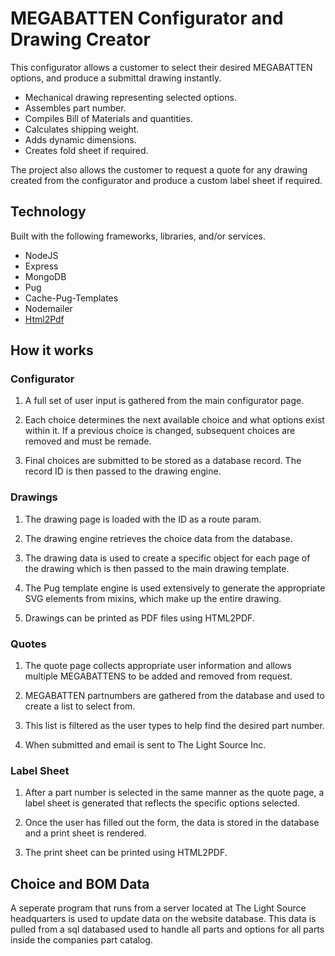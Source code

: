 # MEGABATTEN Configurator and Drawing Creator

This configurator allows a customer to select their desired MEGABATTEN options,
and produce a submittal drawing instantly.  

* Mechanical drawing representing selected options.
* Assembles part number.
* Compiles Bill of Materials and quantities.
* Calculates shipping weight.
* Adds dynamic dimensions.
* Creates fold sheet if required.

The project also allows the customer to request a quote for any drawing created from the configurator and produce a custom label sheet if required.

## Technology
Built with the following frameworks, libraries, and/or services.

* NodeJS
* Express 
* MongoDB
* Pug
* Cache-Pug-Templates
* Nodemailer
* [Html2Pdf](https://ekoopmans.github.io/html2pdf.js/)


## How it works
### Configurator
1. A full set of user input is gathered from the main configurator page.

2. Each choice determines the next available choice and what options exist within it.  If a previous choice is changed, subsequent choices are removed and must be remade.

3. Final choices are submitted to be stored as a database record.  The record ID is then passed to the drawing engine. 

### Drawings
1. The drawing page is loaded with the ID as a route param. 

2. The drawing engine retrieves the choice data from the database.

3. The drawing data is used to create a specific object for each page of the drawing which is then passed to the main drawing template.

4. The Pug template engine is used extensively to generate the appropriate SVG elements from mixins, which make up the entire drawing.

5. Drawings can be printed as PDF files using HTML2PDF.

### Quotes
1. The quote page collects appropriate user information and allows multiple MEGABATTENS to be added and removed from request.

2. MEGABATTEN partnumbers are gathered from the database and used to create a list to select from.

3. This list is filtered as the user types to help find the desired part number.

4. When submitted and email is sent to The Light Source Inc.

### Label Sheet
1. After a part number is selected in the same manner as the quote page, a label sheet is generated that reflects the specific options selected.

2. Once the user has filled out the form, the data is stored in the database and a print sheet is rendered.

3. The print sheet can be printed using HTML2PDF.

## Choice and BOM Data

A seperate program that runs from a server located at The Light Source headquarters is used to update data on the website database.
This data is pulled from a sql databased used to handle all parts and options for all parts inside the companies part catalog.
